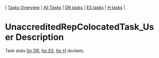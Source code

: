 | [Tasks Overview](tasks-overview.md) | [All Tasks](../alltasks.md) | [DR tasks](../docs-DR/tasklist.md) | [ES tasks](../docs-ES/tasklist.md) | [H tasks](../docs-H/tasklist.md) |

# UnaccreditedRepColocatedTask_User Description

Task stats [for DR](../docs-DR/UnaccreditedRepColocatedTask_User.md), [for ES](../docs-ES/UnaccreditedRepColocatedTask_User.md), [for H](../docs-H/UnaccreditedRepColocatedTask_User.md) dockets.

